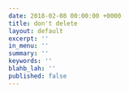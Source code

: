 ```yaml
---
date: 2018-02-08 00:00:00 +0000
title: don't delete
layout: default
excerpt: ''
in_menu: ''
summary: ''
keywords: ''
blahb_lah: ''
published: false
---
```

